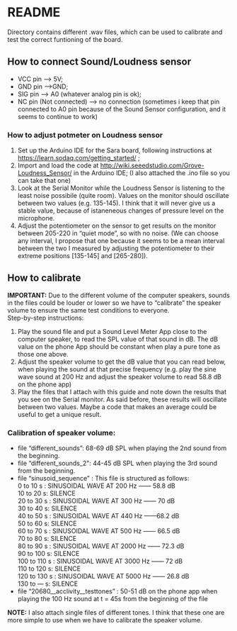 # README
Directory contains different .wav files, which can be used to calibrate and test the correct funtioning of the board.

## How to connect Sound/Loudness sensor
 - VCC pin —> 5V;
 - GND pin —>GND;
 - SIG pin —> A0 (whatever analog pin is ok);
 - NC pin (Not connected) —> no connection (sometimes i keep that pin connected to A0 pin because of the Sound Sensor configuration, and it seems to continue to work)
  
### How to adjust potmeter on Loudness sensor
1. Set up the Arduino IDE for the Sara board, following instructions at https://learn.sodaq.com/getting_started/ ;
2. Import and load the code at http://wiki.seeedstudio.com/Grove-Loudness_Sensor/  in the Arduino IDE;  (I also attached the .ino file so you can take that one)
3. Look at the Serial Monitor while the Loudness Sensor is listening to the least noise possibile (quite room). Values on the monitor should oscillate between two values (e.g. 135-145). I think that it will never give us a stable value, because of istaneneous changes of pressure level on the microphone. 
4. Adjust the potentiometer on the sensor to get results on the monitor between 205-220 in “quiet mode”, so with no noise. (We can choose any interval, I propose that one because it seems to be a mean interval between the two I measured by adjusting the potentiometer to their extreme positions [135-145] and [265-280]).

## How to calibrate
**IMPORTANT:** Due to the different volume of the computer speakers, sounds in the files could be louder or lower so we have to “calibrate” the speaker volume to ensure the same test conditions to everyone.  
Step-by-step instructions:  
1. Play the sound file and put a Sound Level Meter App close to the computer speaker, to read the SPL value of that sound in dB. The dB value on the phone App should be constant when play a pure tone as those one above.  
2. Adjust the speaker volume to get the dB value that you can read below, when playing the sound at that precise frequency (e.g. play the sine wave sound at 200 Hz and adjust the speaker volume to read 58.8 dB on the phone app)  
3. Play the files that I attach with this guide and note down the results that you see on the Serial monitor. As said before, these results will oscillate between two values. Maybe a code that makes an average could be useful to get a unique result.

### Calibration of speaker volume:
- file “different_sounds”: 
    68-69 dB SPL when playing the 2nd sound from the beginning.
- file “different_sounds_2": 
    44-45 dB SPL when playing the 3rd sound from the beginning.
- file “sinusoid_sequence” : 
  This file is structured as follows:  
    0  to 10 s : SINUSOIDAL WAVE AT 200 Hz —— 58.8 dB  
    10 to 20 s: SILENCE  
    20  to 30 s : SINUSOIDAL WAVE AT 300 Hz —— 70 dB  
    30 to 40 s: SILENCE  
    40  to 50 s : SINUSOIDAL WAVE AT 440 Hz	——68.2 dB  
    50 to 60 s: SILENCE  
    60  to 70 s : SINUSOIDAL WAVE AT 500 Hz	—— 66.5 dB  
    70 to 80 s: SILENCE  
    80  to 90 s : SINUSOIDAL WAVE AT 2000 Hz	—— 72.3 dB  
    90 to 100 s: SILENCE  
    100  to 110 s : SINUSOIDAL WAVE AT 3000 Hz	—— 72 dB  
    110 to 120  s: SILENCE  
    120  to 130 s : SINUSOIDAL WAVE AT 5000 Hz	—— 26.8 dB  
    130 to —  s: SILENCE  
- file “20680__acclivity__testtones” : 50-51 dB on the phone app when playing the 100 Hz 	sound at t = 45s from the beginning of the file

**NOTE:** I also attach single files of different tones. I think that these one are more simple to use when we have to calibrate the speaker volume. 

